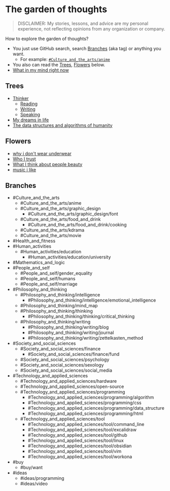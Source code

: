 # The garden of thoughts

> DISCLAIMER: My stories, lessons, and advice are my personal experience, not reflecting opinions from any organization or company.

How to explore the garden of thoughts?

-   You just use GitHub search, search [Branches](#branches) (aka tag) or anything you want.
    -   For example: [`#Culture_and_the_arts/anime`](https://github.com/search?q=%23Culture_and_the_arts%2Fanime)
-   You also can read the [Trees](#trees), [Flowers](#flowers) below.
-   [What in my mind right now](What%20in%20my%20mind%20right%20now.md)

## Trees

- [Thinker](Thinker.md)
	- [Reading](Reading.md)
	- [Writing](Writing.md)
	- [Speaking](Speaking.md)
- [My dreams in life](My%20dreams%20in%20life.md)
- [The data structures and algorithms of humanity](The%20data%20structures%20and%20algorithms%20of%20humanity.md)

## Flowers

- [why i don't wear underwear](why%20i%20don't%20wear%20underwear.md)
- [Who I trust](Who%20I%20trust.md)
- [What I think about people beauty](What%20I%20think%20about%20people%20beauty.md)
- [music i like](music%20i%20like.md)


## Branches

-   #Culture_and_the_arts
    -   #Culture_and_the_arts/anime
    -   #Culture_and_the_arts/graphic_design
        -   #Culture_and_the_arts/graphic_design/font
    -   #Culture_and_the_arts/food_and_drink
        -   #Culture_and_the_arts/food_and_drink/cooking
    -   #Culture_and_the_arts/kdrama
    -   #Culture_and_the_arts/movie
-   #Health_and_fitness
-   #Human_activities
    -   #Human_activities/education
        -   #Human_activities/education/university
-   #Mathematics_and_logic
-   #People_and_self
    -   #People_and_self/gender_equality
    -   #People_and_self/humans
    -   #People_and_self/marriage
-   #Philosophy_and_thinking
    -   #Philosophy_and_thinking/intelligence
        -   #Philosophy_and_thinking/intelligence/emotional_intelligence
    -   #Philosophy_and_thinking/mind_map
    -   #Philosophy_and_thinking/thinking
        -   #Philosophy_and_thinking/thinking/critical_thinking
    -   #Philosophy_and_thinking/writing
        -   #Philosophy_and_thinking/writing/blog
        -   #Philosophy_and_thinking/writing/journal
        -   #Philosophy_and_thinking/writing/zettelkasten_method
-   #Society_and_social_sciences
    -   #Society_and_social_sciences/finance
        -   #Society_and_social_sciences/finance/fund
    -   #Society_and_social_sciences/psychology
    -   #Society_and_social_sciences/sexology
    -   #Society_and_social_sciences/social_media
-   #Technology_and_applied_sciences
    -   #Technology_and_applied_sciences/hardware
    -   #Technology_and_applied_sciences/open-source
    -   #Technology_and_applied_sciences/programming
        -   #Technology_and_applied_sciences/programming/algorithm
        -   #Technology_and_applied_sciences/programming/css
        -   #Technology_and_applied_sciences/programming/data_structure
        -   #Technology_and_applied_sciences/programming/html
    -   #Technology_and_applied_sciences/tool
        -   #Technology_and_applied_sciences/tool/command_line
        -   #Technology_and_applied_sciences/tool/excalidraw
        -   #Technology_and_applied_sciences/tool/github
        -   #Technology_and_applied_sciences/tool/linux
        -   #Technology_and_applied_sciences/tool/obsidian
        -   #Technology_and_applied_sciences/tool/vim
        -   #Technology_and_applied_sciences/tool/workona
-   #buy
    -   #buy/want
-   #ideas
    -   #ideas/programming
    -   #ideas/video
